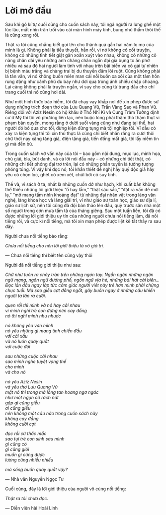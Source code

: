 # Lời mở đầu

Sau khi gõ kí tự cuối cùng cho cuốn sách này, tôi ngả người ra lưng ghế một lúc lâu, mắt nhìn trân trối vào cái màn hình máy tính, bụng nhủ thầm thôi thế là cũng xong rồi.

Thật ra tôi cũng chẳng biết gọi tên cho thành quả gần hai năm lọ mọ của mình là gì. Không phải là tiểu thuyết, hẳn rồi, vì nó không có cốt truyện, không có những tình tiết giật gân xoắn xuýt vào nhau, không có những cô nàng chân dài yêu những anh chàng chân ngắn đại gia bụng to ăn phở nhiều và sau đó hai người làm tình với nhau trên bãi biển và cô gái tự nhiên bị bệnh máu trắng và chàng trai bị du thuyền đâm lòi ruột. Cũng không phải là tản văn, vì nó không buồn miên man cái nỗi buồn xa xôi của một tâm hồn rung động như cánh phù du bay như dơi quạ trong ánh chiều chập choạng. Lại càng không phải là truyện ngắn, vì suy cho cùng từ trang đầu cho chí trang cuối thì nó cũng hơi dài. 

Như một hình thức bảo hiểm, tôi đã chạy vạy khắp nơi để xin phép được sử dụng những trích đoạn thơ của Lưu Quang Vũ, Trần Vàng Sao và Phan Vũ. Riêng đối với Aziz Nesin có hộ khẩu ở Thổ Nhĩ Kì và Cung Trầm Tưởng định cư ở Mỹ thì tôi vô phương liên lạc, nên buộc lòng phải thậm thò thậm thụt vi phạm bản quyền, mong rằng ở dưới suối vàng cũng như đang tại thế, hai người đó bỏ qua cho tôi, đừng kiện đừng tụng mà tội nghiệp tôi. Ví dầu có xảy ra kiện tụng thì tôi xin thú thực là cũng chỉ biết nhăn răng ra cười thôi chứ thời nay xăng tăng giá, điện tăng giá, tiền đồng mất giá, tôi lấy niềm tin gì mà đền bù. 

Trong cuốn sách vớ vẩn này của tôi – bao gồm nội dung, mục lục, minh họa, chú giải, bìa, bút danh, và cả lời nói đầu này – có những chi tiết thật, có những chi tiết phóng đại trơ trẽn, lại có những phần tuyền là tưởng tượng phóng túng. Vì vậy khi đọc nó, tôi khẩn thiết đề nghị hãy quý độc giả hãy yêu có chọn lọc, ghét có xem xét, chửi bới có suy tính.

Thế và, vì sách ở ta, nhất là những cuốn dở như hạch, khi xuất bản không thế thiếu những lời giới thiệu “ồ hay lắm,” “thật sâu sắc,” “đặt ra vấn đề mới lạ,” “mở mang tầm nhìn khoáng đạt” từ những đại nhân vật trong làng văn nghệ, làng khoa học và làng giải trí, ví như giáo sư toán học, giáo sư địa lí, giáo sư lịch sử, nên tôi cũng đã đội bản thảo lên đầu, quỳ trước sân nhà một số người trong cơn mưa tầm tã của tháng giêng. Sau một tuần liền, tôi đã có được những lời giới thiệu uy tín của những người chưa nổi tiếng lắm, đã nổi tiếng rồi, và cực kì nổi tiếng, mà tôi xin mạn phép được liệt kê tất thảy ra sau đây. 

Người chưa nổi tiếng bảo rằng:

_Chưa nổi tiếng cho nên lời giới thiệu là vô giá trị._

— Chưa nổi tiếng thì biết tên cũng vậy thôi

Người đã nổi tiếng giới thiệu như sau:

_Chữ như tuôn ra chảy tràn trên những ngón tay. Ngồn ngộn những ngôn ngữ mạng, ngôn ngữ đường phố, ngôn ngữ vỉa hè, những bài hát cải biên... Đọc lần đầu ngay lập tức cảm giác người viết này trẻ hơn mình phải chừng chục tuổi. Mà sao giễu cợt đắng ngắt, gây buồn ngay ở những câu khiến người ta lăn ra cười._

_quen rồi thì mình và nó hay cãi nhau  
vì mình nghĩ trẻ con đừng nên cay đắng  
nó thì nghĩ mình nhu nhược_

_nó không yêu văn mình  
nó yêu những gì mang tính chiến đấu  
với cái xấu  
và nó luôn quay quắt  
với cuộc đời_

_sau những cuộc cãi nhau  
sao mình nghe tuyệt vọng thế  
cho mình  
và cho nó_

_nó yêu Aziz Nesin  
và yêu thơ Lưu Quang Vũ  
mặt nó thì trong mà lòng tan hoang ngơ ngác  
như một ngọn cờ rách nát  
gặp gì cũng giễu  
ai cũng giễu  
nên không một câu nào trong cuốn sách này  
không cay đắng  
không cười cợt_ 

_đọc rồi cứ thắc mắc  
sao tụi trẻ con sinh sau mình  
gì cũng có  
gì cũng giỏi  
muốn gì cũng được  
lương cũng nhiều nhiều_

_mà sống buồn quay quắt vậy?_

— Nhà văn Nguyễn Ngọc Tư

Cuối cùng, đây là lời giới thiệu của người vô cùng nổi tiếng: 

_Thật ra tôi chưa đọc._

— Diễn viên hài Hoài Linh

